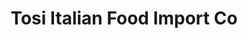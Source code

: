 ---
title: "Tosi Italian Food Import Co"
url: /vancouver/tosi-italian-food-import-co/
shop: Allgemein
---